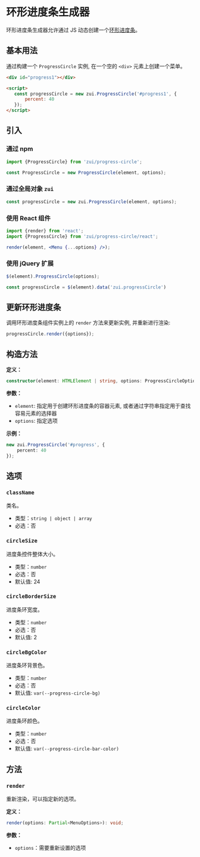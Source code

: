 # 环形进度条生成器

环形进度条生成器允许通过 JS 动态创建一个[环形进度条](/lib/components/progress-circle/index.html)。

## 基本用法

通过构建一个 `ProgressCircle` 实例, 在一个空的 `<div>` 元素上创建一个菜单。

<Example>
  <div id="progress1"></div>
</Example>

<script>
export default {
      mounted() {
          onZUIReady(() => {
             const progressCircle = new zui.ProgressCircle('#progress1', {
                 percent: 40,
             });
          })
      }
 }
 </script>

 ```html
 <div id="progress1"></div>

 <script>
    const progressCircle = new zui.ProgressCircle('#progress1', {
        percent: 40
    });
 </script>
 ```

## 引入

### 通过 npm

```js
import {ProgressCircle} from 'zui/progress-circle';

const ProgressCircle = new ProgressCircle(element, options);
```

### 通过全局对象 `zui`

```js
const progressCircle = new zui.ProgressCircle(element, options);
```

### 使用 React 组件

```jsx
import {render} from 'react';
import {ProgressCircle} from 'zui/progress-circle/react';

render(element, <Menu {...options} />);
```

### 使用 jQuery 扩展

```js
$(element).ProgressCircle(options);

const progressCircle = $(element).data('zui.progressCircle')
```

## 更新环形进度条

调用环形进度条组件实例上的 `render` 方法来更新实例, 并重新进行渲染:

```js
progressCircle.render({options});
```

## 构造方法

 **定义：**

```ts
constructor(element: HTMLElement | string, options: ProgressCircleOptions);
```

 **参数：**

* `element`: 指定用于创建环形进度条的容器元素, 或者通过字符串指定用于查找容易元素的选择器
* `options`: 指定选项

 **示例：**

```ts
new zui.ProgressCircle('#progress', {
    percent: 40
});
```

## 选项

### `className`

类名。

* 类型：`string | object | array`
* 必选：否

###  `circleSize`

进度条控件整体大小。

* 类型：`number`
* 必选：否
* 默认值: 24

### `circleBorderSize`

进度条环宽度。

* 类型：`number`
* 必选：否
* 默认值: 2

### `circleBgColor`

进度条环背景色。

* 类型：`number`
* 必选：否
* 默认值: `var(--progress-circle-bg)`

### `circleColor`

进度条环颜色。

* 类型：`number`
* 必选：否
* 默认值: `var(--progress-circle-bar-color)`

## 方法

### `render`

重新渲染，可以指定新的选项。

**定义：**

```ts
render(options: Partial<MenuOptions>): void;
```

**参数：**

* `options`：需要重新设置的选项
